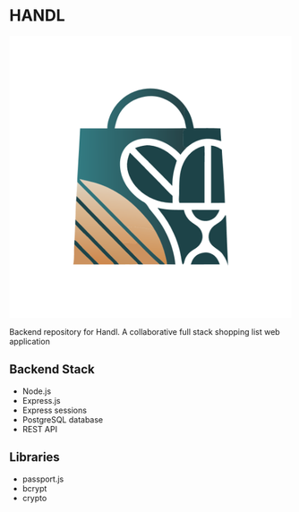 # HANDL

![Logo](https://www.github.com/gitXite/handl_frontend/blob/main/src/assets/icons/new_logo.png)

Backend repository for Handl. 
A collaborative full stack shopping list web application

## Backend Stack
- Node.js
- Express.js 
- Express sessions
- PostgreSQL database
- REST API

## Libraries
- passport.js
- bcrypt
- crypto
